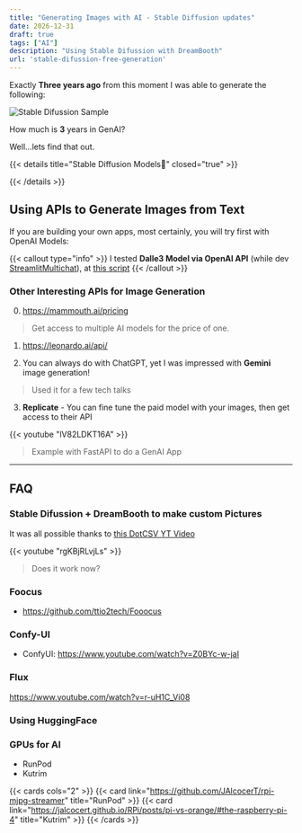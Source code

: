 ```yaml
---
title: "Generating Images with AI - Stable Diffusion updates"
date: 2026-12-31
draft: true
tags: ["AI"]
description: "Using Stable Difussion with DreamBooth"
url: 'stable-difussion-free-generation'
---
```


Exactly **Three years ago** from this moment I was able to generate the following:

![Stable Difussion Sample](/blog_img/GenAI/jalcocert-author.png)

How much is **3** years in GenAI? 

Well...lets find that out.


{{< details title="Stable Diffusion Models📌" closed="true" >}}

{{< /details >}}

## Using APIs to Generate Images from Text 

If you are building your own apps, most certainly, you will try first with OpenAI Models:

{{< callout type="info" >}}
I tested **Dalle3 Model via OpenAI API** (while dev [StreamlitMultichat](https://github.com/JAlcocerT/Streamlit-MultiChat/tree/main)), at [this script](https://github.com/JAlcocerT/Streamlit-MultiChat/blob/main/Z_Tests/Pict_for_SliDev-DaLLe/Dalle3SliDev.py)
{{< /callout >}}

### Other Interesting APIs for Image Generation

0. https://mammouth.ai/pricing

> Get access to multiple AI models for the price of one.

1. https://leonardo.ai/api/

2. You can always do with ChatGPT, yet I was impressed with **Gemini** image generation!

> Used it for a few tech talks

3. **Replicate** - You can fine tune the paid model with your images, then get access to their API

<!--
https://www.youtube.com/watch?v=lV82LDKT16A 
-->

{{< youtube "lV82LDKT16A" >}}

> Example with FastAPI to do a GenAI App

---

## FAQ


<!-- 

---

## FAQ

* https://github.com/TheLastBen/fast-stable-diffusion
  * With DreamBooth and others -->

<!-- 

```Dockerfile
# Use the specified Python base image
FROM python:3.11-slim

# Set the working directory in the container
WORKDIR /app

# Install necessary packages
RUN apt-get update && apt-get install -y \
    git \
    build-essential

```


## Fooocus

Fooocus is an image generating software (based on Gradio).

 **It supports GPU and M1/M2**.

https://www.youtube.com/watch?v=mKuhY3LSLwY
* <https://github.com/lllyasviel/Fooocus>



```sh
apt update
apt install git
git clone https://github.com/lllyasviel/Fooocus
#python3 -m vend fooocus_env
#source fooocus_env/bin/activate
cd Fooocus
pip install -r requirements_versions.txt

python entry_with_update.py
#python entry_with_update.py --listen
```

The default model is [Juggernaut-XL](https://huggingface.co/stablediffusionapi/juggernaut-xl)

```yml
version: '3'

services:
  sd-fooocus:
    image: python:3.11-slim
    container_name: fooocus
    command: tail -f /dev/null
    volumes:
      - ai_fooocus:/app
    working_dir: /app  # Set the working directory to /app
    ports:
      - "7865:7865"

volumes:
  ai_fooocus:
```

## ComfyUI

* https://github.com/comfyanonymous/ComfyUI
  * NVIDIA OR CPU WINDOWS PORTABLE - https://github.com/comfyanonymous/ComfyUI/releases
  * <https://github.com/comfyanonymous/ComfyUI#installing>



Fully supports SD1.x, SD2.x, SDXL and Stable Video Diffusion

Works even if you don't have a GPU with: --cpu (slow)


```Dockerfile
# Use the specified Python base image
FROM python:3.11-slim

# Set the working directory in the container
WORKDIR /app

# Install necessary packages
RUN apt-get update && apt-get install -y \
    git \
    build-essential

RUN git clone https://github.com/comfyanonymous/ComfyUI
RUN pip install torch torchvision torchaudio --index-url https://download.pytorch.org/whl/rocm5.6

WORKDIR /app/ComfyUI
RUN pip install -r requirements.txt

#python main.py --cpu

```

```sh

```

```sh
apt update
apt install git
git clone https://github.com/comfyanonymous/ComfyUI
#
#
#pip install torch torchvision torchaudio --index-url https://download.pytorch.org/whl/rocm5.6
pip install --pre torch torchvision torchaudio --index-url https://download.pytorch.org/whl/nightly/rocm5.7

cd ComfyUI
pip install -r requirements.txt
#python main.py
python main.py --cpu
```


```yml
version: '3'

services:
  sd-comfyui:
    image: comfyui #python:3.11-slim
    container_name: comfyui
    command: tail -f /dev/null
    volumes:
      - ai_comfyui:/app
    working_dir: /app  # Set the working directory to /app
    ports:
      - "8188:8188"

volumes:
  ai_comfyui:
```

---

## FAQ

### Other AIGen for (SD) and Generate Images


### Gradio?

Typical port is 7860

### Wait, What is...?

<!-- CUDA?? -->
<!-- 
**Ray Tracing:** Imagine you're playing a video game and you see reflections in water, shadows from trees, and light coming through windows. Ray tracing is a way to make these scenes look super realistic. 

**Integrated GPU (iGPU):** An integrated GPU (Graphics Processing Unit) is like a small artist living inside your computer's main brain (the CPU). 

Unlike a separate, big artist (a dedicated graphics card), this small artist shares the same space and resources with the main brain. This means that while it's good for everyday tasks like watching videos, doing homework, or playing simple games, it's not as powerful for heavy-duty tasks like playing big, graphics-heavy video games or doing 3D design. It's like having a helper for graphics inside your computer without needing extra space or power. -->


### Stable Difussion + DreamBooth to make custom Pictures

It was all possible thanks to [this DotCSV YT Video](https://www.youtube.com/watch?v=rgKBjRLvjLs)

<!-- {{< youtube id="v=rgKBjRLvjLs" autoplay="false" >}} -->
{{< youtube "rgKBjRLvjLs" >}}

> Does it work now?

### Foocus

* <https://github.com/ttio2tech/Fooocus>


### Confy-UI

* ConfyUI: <https://www.youtube.com/watch?v=Z0BYc-w-jaI>


### Flux



https://www.youtube.com/watch?v=r-uH1C_Vi08

### Using HuggingFace




### GPUs for AI

* RunPod
* Kutrim


{{< cards cols="2" >}}
  {{< card link="https://github.com/JAlcocerT/rpi-mjpg-streamer" title="RunPod" >}}
  {{< card link="https://jalcocert.github.io/RPi/posts/pi-vs-orange/#the-raspberry-pi-4" title="Kutrim" >}}
{{< /cards >}}